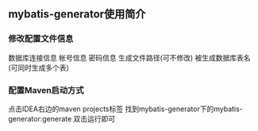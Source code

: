## mybatis-generator使用简介

### 修改配置文件信息
   数据库连接信息
   帐号信息
   密码信息
   生成文件路径(可不修改)
   被生成数据库表名(可同时生成多个表)
   
### 配置Maven启动方式
   点击IDEA右边的maven projects标签
   找到mybatis-generator下的mybatis-generator:generate
   双击运行即可